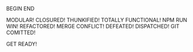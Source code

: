 BEGIN
END

MODULAR!
CLOSURED!
THUNKIFIED!
TOTALLY FUNCTIONAL!
NPM RUN WIN!
REFACTORED!
MERGE CONFLICT!
DEFEATED!
DISPATCHED!
GIT COMITTED!

GET READY!
